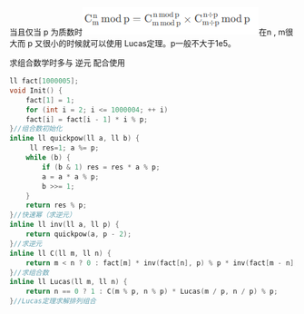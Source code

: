 当且仅当 p 为质数时![组合数](https://github.com/ManInM00N/algorithm-picture/blob/main/image-20230218152839233.png)在n , m很大而 p 又很小的时候就可以使用 Lucas定理。p一般不大于1e5。

求组合数学时多与 逆元 配合使用

```c++
ll fact[1000005];
void Init() {
	fact[1] = 1;
	for (int i = 2; i <= 1000004; ++ i)
	fact[i] = fact[i - 1] * i % p;
}//组合数初始化
inline ll quickpow(ll a, ll b) {
	 ll res=1; a %= p;
	while (b) {
		if (b & 1) res = res * a % p;
		a = a * a % p;
		b >>= 1;
	}
	return res % p;
}//快速幂（求逆元）
inline ll inv(ll a, ll p) {
	return quickpow(a, p - 2);
}//求逆元
inline ll C(ll m, ll n) {
	return m < n ? 0 : fact[m] * inv(fact[n], p) % p * inv(fact[m - n], p) % p;
}//求组合数
inline ll Lucas(ll m, ll n) {
	return n == 0 ? 1 : C(m % p, n % p) * Lucas(m / p, n / p) % p;
}//Lucas定理求解排列组合
```

